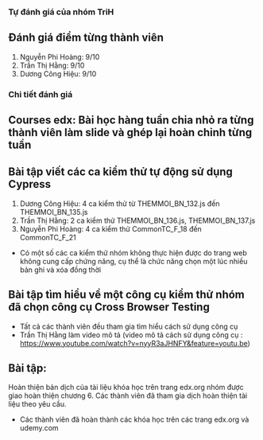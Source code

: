 ### Tự đánh giá của nhóm TriH

## Đánh giá điểm từng thành viên
1. Nguyễn Phi Hoàng: 9/10
2. Trần Thị Hằng: 9/10
3. Dương Công Hiệu: 9/10

### Chi tiết đánh giá


## Courses edx: Bài học hàng tuần chia nhỏ ra từng thành viên làm slide và ghép lại hoàn chỉnh từng tuần
## Bài tập viết các ca kiểm thử tự động sử dụng Cypress
1. Dương Công Hiệu: 4 ca kiểm thử từ THEMMOI_BN_132.js đến THEMMOI_BN_135.js
2. Trần Thị Hằng: 2 ca kiểm thử THEMMOI_BN_136.js, THEMMOI_BN_137.js
3. Nguyễn Phi Hoàng: 4 ca kiểm thử CommonTC_F_18 đến CommonTC_F_21
* Có một số các ca kiểm thử nhóm không thực hiện được do trang web không cung cấp chứng năng, cụ thể là chức năng chọn một lúc nhiều bản ghi và xóa đồng thời

## Bài tập tìm hiểu về một công cụ kiểm thử nhóm đã chọn công cụ Cross Browser Testing 
* Tất cả các thành viên đều tham gia tìm hiểu cách sử dụng công cụ
* Trần Thị Hằng làm video mô tả (video mô tả cách sử dụng công cụ : https://www.youtube.com/watch?v=nyyR3aJHNFY&feature=youtu.be)

## Bài tập:
Hoàn thiện bản dịch của tài liệu khóa học trên trang edx.org nhóm được giao hoàn thiện chương 6. Các thành viên đã tham gia dịch hoàn thiện tài liệu theo yêu cầu.

* Các thành viên đã hoàn thành các khóa học trên các trang edx.org và udemy.com	
